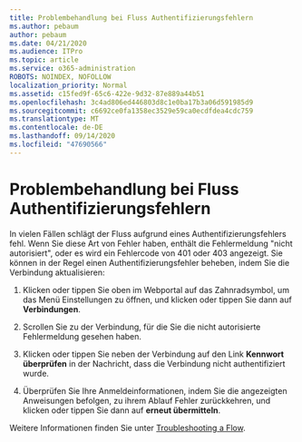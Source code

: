 ```yaml
---
title: Problembehandlung bei Fluss Authentifizierungsfehlern
ms.author: pebaum
author: pebaum
ms.date: 04/21/2020
ms.audience: ITPro
ms.topic: article
ms.service: o365-administration
ROBOTS: NOINDEX, NOFOLLOW
localization_priority: Normal
ms.assetid: c15fed9f-65c6-422e-9d32-87e889a44b51
ms.openlocfilehash: 3c4ad806ed446803d8c1e0ba17b3a06d591985d9
ms.sourcegitcommit: c6692ce0fa1358ec3529e59ca0ecdfdea4cdc759
ms.translationtype: MT
ms.contentlocale: de-DE
ms.lasthandoff: 09/14/2020
ms.locfileid: "47690566"
---
```

# <a name="troubleshoot-flow-authentication-errors"></a>Problembehandlung bei Fluss Authentifizierungsfehlern

In vielen Fällen schlägt der Fluss aufgrund eines Authentifizierungsfehlers fehl. Wenn Sie diese Art von Fehler haben, enthält die Fehlermeldung "nicht autorisiert", oder es wird ein Fehlercode von 401 oder 403 angezeigt. Sie können in der Regel einen Authentifizierungsfehler beheben, indem Sie die Verbindung aktualisieren:
  
1. Klicken oder tippen Sie oben im Webportal auf das Zahnradsymbol, um das Menü Einstellungen zu öffnen, und klicken oder tippen Sie dann auf **Verbindungen**.
    
2. Scrollen Sie zu der Verbindung, für die Sie die nicht autorisierte Fehlermeldung gesehen haben.
    
3. Klicken oder tippen Sie neben der Verbindung auf den Link **Kennwort überprüfen** in der Nachricht, dass die Verbindung nicht authentifiziert wurde. 
    
4. Überprüfen Sie Ihre Anmeldeinformationen, indem Sie die angezeigten Anweisungen befolgen, zu ihrem Ablauf Fehler zurückkehren, und klicken oder tippen Sie dann auf **erneut übermitteln**.
    
Weitere Informationen finden Sie unter [Troubleshooting a Flow](https://go.microsoft.com/fwlink/?linkid=872110).
  

